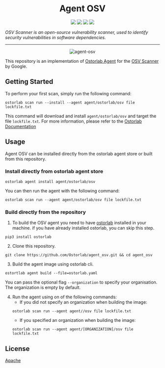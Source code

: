 <h1 align="center">Agent OSV</h1>

<p align="center">
<img src="https://img.shields.io/badge/License-Apache_2.0-brightgreen.svg">
<img src="https://img.shields.io/github/languages/top/ostorlab/agent_osv">
<img src="https://img.shields.io/github/stars/ostorlab/agent_osv">
<img src="https://img.shields.io/badge/PRs-welcome-brightgreen.svg">
</p>

_OSV Scanner is an open-source vulnerability scanner, used to identify security vulnerabilities in software dependencies._

---

<p align="center">
<img src="https://github.com/Ostorlab/agent_osv/blob/main/images/logo.png" alt="agent-osv" />
</p>

This repository is an implementation of [Ostorlab Agent](https://pypi.org/project/ostorlab/) for the [OSV Scanner](https://github.com/google/osv-scanner) by Google.

## Getting Started
To perform your first scan, simply run the following command:
```shell
ostorlab scan run --install --agent agent/ostorlab/osv file lockfile.txt
```

This command will download and install `agent/ostorlab/osv` and target the file `lockfile.txt`.
For more information, please refer to the [Ostorlab Documentation](https://github.com/Ostorlab/ostorlab/blob/main/README.md)


## Usage

Agent OSV can be installed directly from the ostorlab agent store or built from this repository.

 ### Install directly from ostorlab agent store

 ```shell
 ostorlab agent install agent/ostorlab/osv
 ```

You can then run the agent with the following command:
```shell
ostorlab scan run --agent agent/ostorlab/osv file lockfile.txt
```


### Build directly from the repository

 1. To build the OSV agent you need to have [ostorlab](https://pypi.org/project/ostorlab/) installed in your machine.  if you have already installed ostorlab, you can skip this step.

```shell
pip3 install ostorlab
```

 2. Clone this repository.

```shell
git clone https://github.com/Ostorlab/agent_osv.git && cd agent_osv
```

 3. Build the agent image using ostorlab cli.

 ```shell
 ostortlab agent build --file=ostorlab.yaml
 ```

 You can pass the optional flag `--organization` to specify your organisation. The organization is empty by default.

 4. Run the agent using on of the following commands:
	 * If you did not specify an organization when building the image:
    ```shell
    ostorlab scan run --agent agent//osv file lockfile.txt
    ```
	 * If you specified an organization when building the image:
    ```shell
    ostorlab scan run --agent agent/[ORGANIZATION]/osv file lockfile.txt
    ```


## License
[Apache](./LICENSE)
